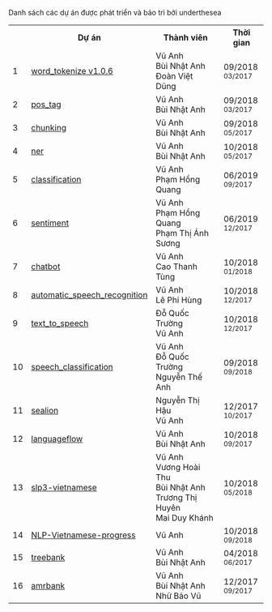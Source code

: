 Danh sách các dự án được phát triển và bảo trì bởi underthesea

<table>
  <tr>
    <th></th>
    <th>Dự án</th>
    <th>Thành viên</th>
    <th>Thời gian</th>
  </tr>
  <tr>
    <td>1</td>
    <td>
      <a href="https://github.com/undertheseanlp/word_tokenize">word_tokenize v1.0.6</a>
    </td>
    <td>
        Vũ Anh<br>Bùi Nhật Anh<br>Đoàn Việt Dũng
    </td>
    <td>09/2018<br><small>03/2017</small></td>
  </tr>
  <tr>
    <td>2</td>
    <td>
      <a href="https://github.com/undertheseanlp/pos_tag">pos_tag</a>
    </td>
    <td>
        Vũ Anh<br>Bùi Nhật Anh
    </td>
    <td>09/2018<br><small>03/2017</small></td>
  </tr>
  <tr>
    <td>3</td>
    <td>
      <a href="https://github.com/undertheseanlp/chunking">chunking</a>
    </td>
    <td>
        Vũ Anh<br>Bùi Nhật Anh
    </td>
    <td>09/2018<br><small>05/2017</small></td>
  </tr>
  <tr>
    <td>4</td>
    <td>
      <a href="https://github.com/undertheseanlp/ner">ner</a>
    </td>
    <td>
        Vũ Anh<br>Bùi Nhật Anh
    </td>
    <td>10/2018<br><small>05/2017</small></td>
  </tr>
  <tr>
    <td>5</td>
    <td>
      <a href="https://github.com/undertheseanlp/classification">classification</a>
    </td>
    <td>
        Vũ Anh<br>Phạm Hồng Quang
    </td>
    <td>06/2019<br><small>09/2017</small></td>
  </tr>
  <tr>
    <td>6</td>
    <td>
      <a href="https://github.com/undertheseanlp/sentiment">sentiment</a>
    </td>
    <td>
        Vũ Anh<br>Phạm Hồng Quang<br>Phạm Thị Ánh Sương
    </td>
    <td>06/2019<br><small>12/2017</small></td>
  </tr>
  <tr>
    <td>7</td>
    <td>
      <a href="https://github.com/undertheseanlp/chatbot">chatbot</a>
    </td>
    <td>
        Vũ Anh<br>Cao Thanh Tùng
    </td>
    <td>10/2018<br><small>01/2018</small></td>
  </tr>
  <tr>
    <td>8</td>
    <td>
      <a href="https://github.com/undertheseanlp/automatic_speech_recognition">automatic_speech_recognition</a>
    </td>
    <td>
        Vũ Anh<br>Lê Phi Hùng
    </td>
    <td>10/2018<br><small>12/2017</small></td>
  </tr>
  <tr>
    <td>9</td>
    <td>
      <a href="https://github.com/undertheseanlp/text_to_speech">text_to_speech</a>
    </td>
    <td>
        Đỗ Quốc Trường<br>Vũ Anh
    </td>
    <td>10/2018<br><small>12/2017</small></td>
  </tr>
  <tr>
    <td>10</td>
    <td>
      <a href="https://github.com/undertheseanlp/speech_classification">speech_classification</a>
    </td>
    <td>
        Vũ Anh<br>Đỗ Quốc Trường<br>Nguyễn Thế Anh
    </td>
    <td>09/2018<br><small>09/2018</small></td>
  </tr>
  <tr>
    <td>11</td>
    <td>
      <a href="https://github.com/undertheseanlp/sealion">sealion</a>
    </td>
    <td>
        Nguyễn Thị Hậu<br>Vũ Anh
    </td>
    <td>12/2017<br><small>10/2017</small></td>
  </tr>
  <tr>
    <td>12</td>
    <td>
      <a href="https://github.com/undertheseanlp/languageflow">languageflow</a>
    </td>
    <td>
        Vũ Anh<br>Bùi Nhật Anh
    </td>
    <td>10/2018<br><small>09/2017</small></td>
  </tr>
  <tr>
    <td>13</td>
    <td>
      <a href="https://github.com/undertheseanlp/slp3-vietnamese">slp3-vietnamese</a>
    </td>
    <td>
        Vũ Anh<br>Vương Hoài Thu<br>Bùi Nhật Anh<br>Trương Thị Huyên<br>Mai Duy Khánh
    </td>
    <td>10/2018<br><small>05/2018</small></td>
  </tr>
  <tr>
    <td>14</td>
    <td>
      <a href="https://github.com/undertheseanlp/NLP-Vietnamese-progress">NLP-Vietnamese-progress</a>
    </td>
    <td>
        Vũ Anh
    </td>
    <td>10/2018<br><small>09/2018</small></td>
  </tr>
  <tr>
    <td>15</td>
    <td>
      <a href="https://github.com/undertheseanlp/treebank">treebank</a>
    </td>
    <td>
        Vũ Anh<br>Bùi Nhật Anh
    </td>
    <td>04/2018<br><small>06/2017</small></td>
  </tr>
  <tr>
    <td>16</td>
    <td>
      <a href="https://github.com/undertheseanlp/amrbank">amrbank</a>
    </td>
    <td>
        Vũ Anh<br>Bùi Nhật Anh<br>Nhữ Bảo Vũ
    </td>
    <td>12/2017<br><small>09/2017</small></td>
  </tr>
  </table>